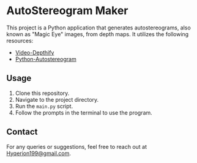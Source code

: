 # AutoStereogram Maker

This project is a Python application that generates autostereograms, also known as "Magic Eye" images, from depth maps. It utilizes the following resources:

- [Video-Depthify](https://github.com/jankais3r/Video-Depthify)
- [Python-Autostereogram](https://github.com/jesstess/python-autostereogram)

## Usage

1. Clone this repository.
2. Navigate to the project directory.
3. Run the `main.py` script.
4. Follow the prompts in the terminal to use the program.

## Contact

For any queries or suggestions, feel free to reach out at Hyqerion199@gmail.com.

